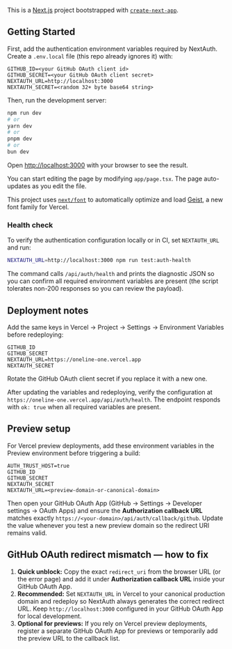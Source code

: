 This is a [Next.js](https://nextjs.org) project bootstrapped with [`create-next-app`](https://nextjs.org/docs/app/api-reference/cli/create-next-app).

## Getting Started

First, add the authentication environment variables required by NextAuth. Create a `.env.local` file (this repo already ignores it) with:

```
GITHUB_ID=<your GitHub OAuth client id>
GITHUB_SECRET=<your GitHub OAuth client secret>
NEXTAUTH_URL=http://localhost:3000
NEXTAUTH_SECRET=<random 32+ byte base64 string>
```

Then, run the development server:

```bash
npm run dev
# or
yarn dev
# or
pnpm dev
# or
bun dev
```

Open [http://localhost:3000](http://localhost:3000) with your browser to see the result.

You can start editing the page by modifying `app/page.tsx`. The page auto-updates as you edit the file.

This project uses [`next/font`](https://nextjs.org/docs/app/building-your-application/optimizing/fonts) to automatically optimize and load [Geist](https://vercel.com/font), a new font family for Vercel.

### Health check

To verify the authentication configuration locally or in CI, set `NEXTAUTH_URL` and run:

```bash
NEXTAUTH_URL=http://localhost:3000 npm run test:auth-health
```

The command calls `/api/auth/health` and prints the diagnostic JSON so you can confirm all required environment variables are present (the script tolerates non-200 responses so you can review the payload).

## Deployment notes

Add the same keys in Vercel → Project → Settings → Environment Variables before redeploying:

```
GITHUB_ID
GITHUB_SECRET
NEXTAUTH_URL=https://oneline-one.vercel.app
NEXTAUTH_SECRET
```

Rotate the GitHub OAuth client secret if you replace it with a new one.

After updating the variables and redeploying, verify the configuration at `https://oneline-one.vercel.app/api/auth/health`. The endpoint responds with `ok: true` when all required variables are present.

## Preview setup

For Vercel preview deployments, add these environment variables in the Preview environment before triggering a build:

```
AUTH_TRUST_HOST=true
GITHUB_ID
GITHUB_SECRET
NEXTAUTH_SECRET
NEXTAUTH_URL=<preview-domain-or-canonical-domain>
```

Then open your GitHub OAuth App (GitHub → Settings → Developer settings → OAuth Apps) and ensure the **Authorization callback URL** matches exactly `https://<your-domain>/api/auth/callback/github`. Update the value whenever you test a new preview domain so the redirect URI remains valid.

## GitHub OAuth redirect mismatch — how to fix

1. **Quick unblock:** Copy the exact `redirect_uri` from the browser URL (or the error page) and add it under **Authorization callback URL** inside your GitHub OAuth App.
2. **Recommended:** Set `NEXTAUTH_URL` in Vercel to your canonical production domain and redeploy so NextAuth always generates the correct redirect URL. Keep `http://localhost:3000` configured in your GitHub OAuth App for local development.
3. **Optional for previews:** If you rely on Vercel preview deployments, register a separate GitHub OAuth App for previews or temporarily add the preview URL to the callback list.
